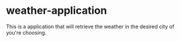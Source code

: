 # weather-application
This is a application that will retrieve the weather in the desired city of you're choosing.
